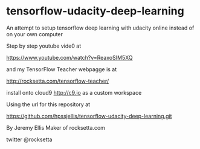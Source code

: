 # tensorflow-udacity-deep-learning
An attempt to setup tensorflow deep learning with udacity online instead of on your own computer







Step by step youtube vide0 at 

https://www.youtube.com/watch?v=ReaxoSIM5XQ


and my TensorFlow Teacher webpagge is at

http://rocksetta.com/tensorflow-teacher/



install onto cloud9 http://c9.io as a custom workspace

Using the url for this repository at

https://github.com/hpssjellis/tensorflow-udacity-deep-learning.git












By Jeremy Ellis Maker of rocksetta.com 

twitter @rocksetta













